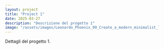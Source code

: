 ```yaml
---
layout: project
title: "Project 1"
date: 2025-03-27
description: "Descrizione del progetto 1"
image: "/assets/images/Leonardo_Phoenix_09_Create_a_modern_minimalist_logo_for_an_eco_1.jpg"
---
```


Dettagli del progetto 1.
